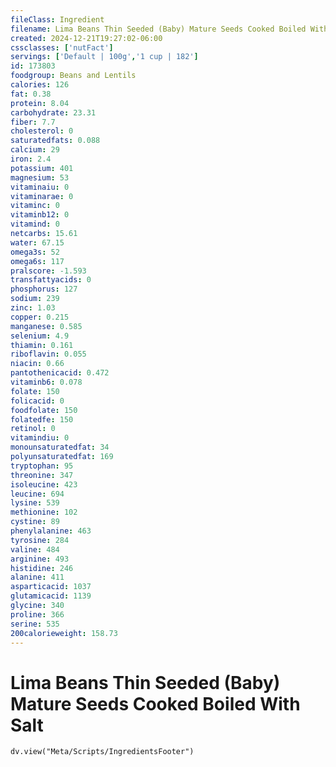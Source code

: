 ```yaml
---
fileClass: Ingredient
filename: Lima Beans Thin Seeded (Baby) Mature Seeds Cooked Boiled With Salt
created: 2024-12-21T19:27:02-06:00
cssclasses: ['nutFact']
servings: ['Default | 100g','1 cup | 182']
id: 173803
foodgroup: Beans and Lentils
calories: 126
fat: 0.38
protein: 8.04
carbohydrate: 23.31
fiber: 7.7
cholesterol: 0
saturatedfats: 0.088
calcium: 29
iron: 2.4
potassium: 401
magnesium: 53
vitaminaiu: 0
vitaminarae: 0
vitaminc: 0
vitaminb12: 0
vitamind: 0
netcarbs: 15.61
water: 67.15
omega3s: 52
omega6s: 117
pralscore: -1.593
transfattyacids: 0
phosphorus: 127
sodium: 239
zinc: 1.03
copper: 0.215
manganese: 0.585
selenium: 4.9
thiamin: 0.161
riboflavin: 0.055
niacin: 0.66
pantothenicacid: 0.472
vitaminb6: 0.078
folate: 150
folicacid: 0
foodfolate: 150
folatedfe: 150
retinol: 0
vitamindiu: 0
monounsaturatedfat: 34
polyunsaturatedfat: 169
tryptophan: 95
threonine: 347
isoleucine: 423
leucine: 694
lysine: 539
methionine: 102
cystine: 89
phenylalanine: 463
tyrosine: 284
valine: 484
arginine: 493
histidine: 246
alanine: 411
asparticacid: 1037
glutamicacid: 1139
glycine: 340
proline: 366
serine: 535
200calorieweight: 158.73
---
```


# Lima Beans Thin Seeded (Baby) Mature Seeds Cooked Boiled With Salt

```dataviewjs
dv.view("Meta/Scripts/IngredientsFooter")
```